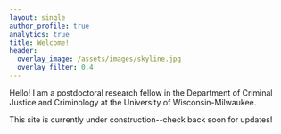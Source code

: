 ```yaml
---
layout: single
author_profile: true
analytics: true
title: Welcome!
header:
  overlay_image: /assets/images/skyline.jpg
  overlay_filter: 0.4
---	
```

Hello! I am a postdoctoral research fellow in the Department of Criminal Justice and Criminology at the University of Wisconsin-Milwaukee. 

  
This site is currently under construction--check back soon for updates!
